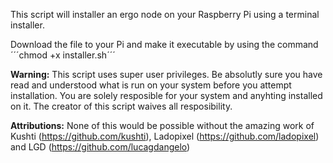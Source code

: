 This script will installer an ergo node on your Raspberry Pi using a terminal installer.

Download the file to your Pi and make it executable by using the command ´´´chmod +x installer.sh´´´


**Warning:**
This script uses super user privileges.
Be absolutly sure you have read and understood what is run on your system before you attempt installation.
You are solely resposible for your system and anyhting installed on it.
The creator of this script waives all resposibility.

**Attributions:**
None of this would be possible without the amazing work of Kushti (https://github.com/kushti), Ladopixel (https://github.com/ladopixel) and LGD (https://github.com/lucagdangelo)
